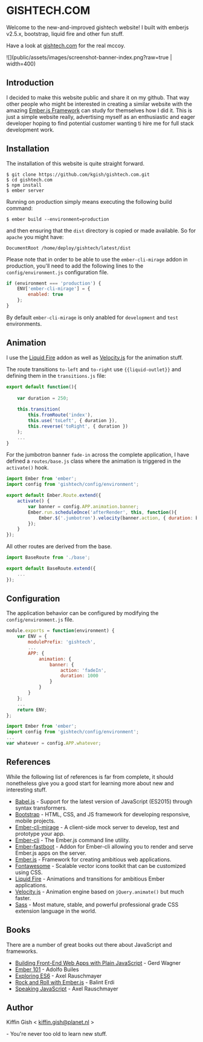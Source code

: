 # GISHTECH.COM

Welcome to the new-and-improved gishtech website! I built with emberjs v2.5.x, bootstrap, liquid fire and other fun stuff.

Have a look at [gishtech.com](http://www.gishtech.com) for the real mccoy.

![](public/assets/images/screenshot-banner-index.png?raw=true | width=400)

## Introduction

I decided to make this website public and share it on my github. That way other people who might be interested in 
creating a similar website with the amazing [Ember.js Framework](http://emberjs.com) can study for themselves how I 
did it. This is just a simple website really, advertising myself as an enthusiastic and eager developer hoping to
find potential customer wanting ti hire me for full stack development work.

## Installation

The installation of this website is quite straight forward.

    $ git clone https://github.com/kgish/gishtech.com.git
    $ cd gishtech.com
    $ npm install
    $ ember server
    
Running on production simply means executing the following build command:

    $ ember build --environment=production
    
and then ensuring that the `dist` directory is copied or made available. So for `apache` you might have:

    DocumentRoot /home/deploy/gishtech/latest/dist
    
Please note that in order to be able to use the `ember-cli-mirage` addon in production, you'll need to add the 
following lines to the `config/environment.js` configuration file.

```javascript
if (environment === 'production') {
    ENV['ember-cli-mirage'] = {
        enabled: true
    };
}
```

By default `ember-cli-mirage` is only anabled for `development` and `test` environments.

## Animation

I use the [Liquid Fire](http://ember-animation.github.io/liquid-fire/) addon as well as [Velocity.js](httph://julian.com/research/velocity/) for the animation stuff. 

The route transitions `to-left` and `to-right` use `{{liquid-outlet}}` and defining them in the `transitions.js` file:

```javascript
export default function(){
    
    var duration = 250;
    
    this.transition(
        this.fromRoute('index'),
        this.use('toLeft', { duration }),
        this.reverse('toRight', { duration })
    );
    ...
}
```

For the jumbotron banner `fade-in` across the complete application, I have defined a `routes/base.js` class where the
animation is triggered in the `activate()` hook.


```javascript
import Ember from 'ember';
import config from 'gishtech/config/environment';

export default Ember.Route.extend({
    activate() {
        var banner = config.APP.animation.banner;
        Ember.run.scheduleOnce('afterRender', this, function(){
            Ember.$('.jumbotron').velocity(banner.action, { duration: banner.duration });
        });
    }
});
```

All other routes are derived from the base.

```javascript
import BaseRoute from './base';

export default BaseRoute.extend({
    ...
});
```

## Configuration

The application behavior can be configured by modifying the `config/environment.js` file.

```javascript
module.exports = function(environment) {
    var ENV = {
        modulePrefix: 'gishtech',
        ...
        APP: {
            animation: {
                banner: {
                    action: 'fadeIn',
                    duration: 1000
                }
            }
        }
    };
    ...
    return ENV;
};
```

```javascript
import Ember from 'ember';
import config from 'gishtech/config/environment';
...
var whatever = config.APP.whatever;
```


## References

While the following list of references is far from complete, it should nonetheless give you a good start for learning
more about new and interesting stuff.

* [Babel.js](http://babeljs.io/) - Support for the latest version of JavaScript (ES2015) through syntax transformers.
* [Bootstrap](http://getbootstrap.com/) - HTML, CSS, and JS framework for developing responsive, mobile projects.
* [Ember-cli-mirage](http://www.ember-cli-mirage.com/) - A client-side mock server to develop, test and prototype your app. 
* [Ember-cli](http://ember-cli.com/) - The Ember.js command line utility.
* [Ember-fastboot](http://www.ember-fastboot.com/) - Addon for Ember-cli allowing you to render and serve Ember.js apps on the server. 
* [Ember.js](http://emberjs.com/) - Framework for creating ambitious web applications.
* [Fontawesome](http://fontawesome.io/) - Scalable vector icons toolkit that can be customized using CSS.
* [Liquid Fire](http://ember-animation.github.io/liquid-fire/) - Animations and transitions for ambitious Ember applications.
* [Velocity.js](http://julian.com/research/velocity/) - Animation engine based on `jQuery.animate()` but much faster.
* [Sass](http://sass-lang.com/) - Most mature, stable, and powerful professional grade CSS extension language in the world.

## Books

There are a number of great books out there about JavaScript and frameworks.

* [Building Front-End Web Apps with Plain JavaScript](https://gumroad.com/l/YyWka) - Gerd Wagner
* [Ember 101](https://leanpub.com/ember-cli-101) - Adolfo Builes
* [Exploring ES6](https://leanpub.com/exploring-es6) - Axel Rauschmayer
* [Rock and Roll with Ember.js](http://balinterdi.com/rock-and-roll-with-emberjs/) - Balint Erdi
* [Speaking JavaScript](http://speakingjs.com/es5/) - Axel Rauschmayer

## Author

Kiffin Gish \< kiffin.gish@planet.nl \>

\- You're never too old to learn new stuff.
